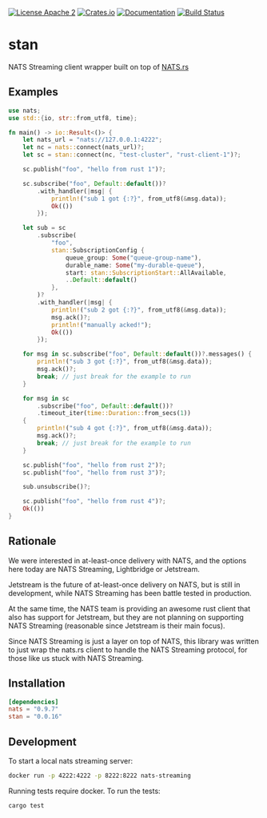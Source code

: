 [![License Apache 2](https://img.shields.io/badge/License-Apache2-blue.svg)](https://www.apache.org/licenses/LICENSE-2.0)
[![Crates.io](https://img.shields.io/crates/v/stan.svg)](https://crates.io/crates/stan)
[![Documentation](https://docs.rs/stan/badge.svg)](https://docs.rs/stan/)
[![Build Status](https://travis-ci.com/ReifyAB/stan-rs.svg?branch=main)](https://travis-ci.com/ReifyAB/stan-rs)

# stan

NATS Streaming client wrapper built on top of [NATS.rs](https://github.com/nats-io/nats.rs)

## Examples
```rust
use nats;
use std::{io, str::from_utf8, time};

fn main() -> io::Result<()> {
    let nats_url = "nats://127.0.0.1:4222";
    let nc = nats::connect(nats_url)?;
    let sc = stan::connect(nc, "test-cluster", "rust-client-1")?;

    sc.publish("foo", "hello from rust 1")?;

    sc.subscribe("foo", Default::default())?
        .with_handler(|msg| {
            println!("sub 1 got {:?}", from_utf8(&msg.data));
            Ok(())
        });

    let sub = sc
        .subscribe(
            "foo",
            stan::SubscriptionConfig {
                queue_group: Some("queue-group-name"),
                durable_name: Some("my-durable-queue"),
                start: stan::SubscriptionStart::AllAvailable,
                ..Default::default()
            },
        )?
        .with_handler(|msg| {
            println!("sub 2 got {:?}", from_utf8(&msg.data));
            msg.ack()?;
            println!("manually acked!");
            Ok(())
        });

    for msg in sc.subscribe("foo", Default::default())?.messages() {
        println!("sub 3 got {:?}", from_utf8(&msg.data));
        msg.ack()?;
        break; // just break for the example to run
    }

    for msg in sc
        .subscribe("foo", Default::default())?
        .timeout_iter(time::Duration::from_secs(1))
    {
        println!("sub 4 got {:?}", from_utf8(&msg.data));
        msg.ack()?;
        break; // just break for the example to run
    }

    sc.publish("foo", "hello from rust 2")?;
    sc.publish("foo", "hello from rust 3")?;

    sub.unsubscribe()?;

    sc.publish("foo", "hello from rust 4")?;
    Ok(())
}
```

## Rationale

We were interested in at-least-once delivery with NATS, and the
options here today are NATS Streaming, Lightbridge or Jetstream.

Jetstream is the future of at-least-once delivery on NATS, but is
still in development, while NATS Streaming has been battle tested
in production.

At the same time, the NATS team is providing an awesome rust
client that also has support for Jetstream, but they are not
planning on supporting NATS Streaming (reasonable since Jetstream
is their main focus).

Since NATS Streaming is just a layer on top of NATS, this library
was written to just wrap the nats.rs client to handle the NATS
Streaming protocol, for those like us stuck with NATS Streaming.


## Installation

```toml
[dependencies]
nats = "0.9.7"
stan = "0.0.16"
```

## Development

To start a local nats streaming server:

```sh
docker run -p 4222:4222 -p 8222:8222 nats-streaming
```

Running tests require docker. To run the tests:

```sh
cargo test
```

